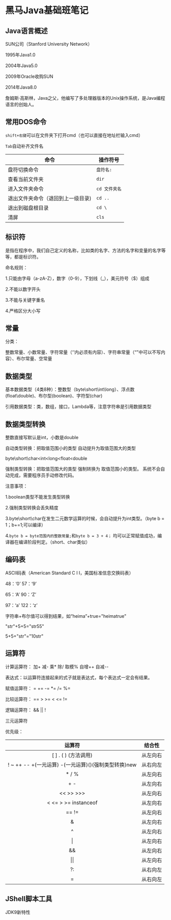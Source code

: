 # 黑马Java基础班笔记

## Java语言概述

SUN公司（Stanford University Network）

1995年Java1.0

2004年Java5.0

2009年Oracle收购SUN

2014年Java8.0

詹姆斯·高斯林，Java之父，他编写了多处理器版本的Unix操作系统，是Java编程语言的创始人。

## 常用DOS命令

`shift+右键`可以在文件夹下打开cmd（也可以直接在地址栏输入cmd）

`Tab`自动补齐文件名

| 命令                              | 操作符号      |
| --------------------------------- | ------------- |
| 盘符切换命令                      | `盘符名:`     |
| 查看当前文件夹                    | `dir`         |
| 进入文件夹命令                    | `cd 文件夹名` |
| 退出文件夹命令（退回到上一级目录) | `cd ..`       |
| 退出到磁盘根目录                  | `cd \`        |
| 清屏                              | `cls`         |

## 标识符

是指在程序中，我们自己定义的名称，比如类的名字、方法的名字和变量的名字等等，都是标识符。

命名规则：

1.只能由字母（a-zA-Z），数字（0-9），下划线（_），美元符号（$）组成

2.不能以数字开头

3.不能与关键字重名

4.严格区分大小写

## 常量

分类：

整数常量、小数常量、字符常量（‘’内必须有内容）、字符串常量（“”中可以不写内容）、布尔常量、空常量

## 数据类型

基本数据类型（4类8种）：整数型（byte\short\int\long）、浮点数(float\double)、布尔型(boolean)、字符型(char)

引用数据类型：类，数组，接口，Lambda等，注意字符串是引用数据类型

## 数据类型转换

整数直接写默认是int，小数是double

自动类型转换：把取值范围小的类型 自动提升为取值范围大的类型

byte\short\char<int<long<float<double

强制类型转换：把取值范围大的类型 强制转换为 取值范围小的类型。	系统不会自动完成，需要程序员手动修改代码。

注意事项：

1.boolean类型不能发生类型转换

2.强制类型转换会丢失精度

3.byte\short\char在发生二元数学运算的时候，会自动提升为int类型。（byte b = 1；b+=1;可以编译）

4.`byte b = byte范围内的整数常量;`和`byte b = 3 + 4；` 均可以正常赋值成功，编译器在编译阶段判定。（short、char类似）

## 编码表

ASCII码表（American Standard C I I，美国标准信息交换码表）

48：‘0’	57：‘9’

65：‘A’	90：‘Z’

97：‘a’	122：‘z’

字符串+布尔值可以得到结果，如“heima”+true="heimatrue"

"str"+5+5="str55"

5+5+"str"="10str"

## 运算符

计算运算符： 加+	减-	乘\*	除/	取模%	自增++	自减--

表达式：以运算符连接起来的式子就是表达式，每个表达式一定会有结果。

赋值运算符： =	+=	-=	\*=	/=	%=

比较运算符： ==	>	>=	<	<=	!=

逻辑运算符： &&	||	!

三元运算符

优先级：

|                      **运算符**                      | **结合性** |
| :--------------------------------------------------: | :--------: |
|                 [ ] . ( ) (方法调用)                 |  从左向右  |
| ! ~ ++ -- +(一元运算) -(一元运算)()(强制类型转换)new |  从右向左  |
|                        * / %                         |  从左向右  |
|                         + -                          |  从左向右  |
|                      << >> >>>                       |  从左向右  |
|                 < <= > >= instanceof                 |  从左向右  |
|                        == !=                         |  从左向右  |
|                          &                           |  从左向右  |
|                          ^                           |  从左向右  |
|                          \|                          |  从左向右  |
|                          &&                          |  从左向右  |
|                         \|\|                         |  从左向右  |
|                          ?:                          |  从右向左  |
|                          =                           |  从右向左  |

## JShell脚本工具

JDK9新特性

